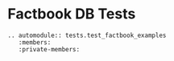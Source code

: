 # Factbook DB Tests

```{eval-rst}
.. automodule:: tests.test_factbook_examples
   :members:
   :private-members:
```
